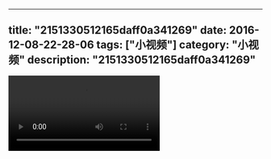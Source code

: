 
---
title: "2151330512165daff0a341269"
date: 2016-12-08-22-28-06
tags: ["小视频"]
category: "小视频"
description: "2151330512165daff0a341269"
---
<video src="http://ohtsqip0g.bkt.clouddn.com/2151330512165daff0a341269.mp4" controls="controls"></video>

